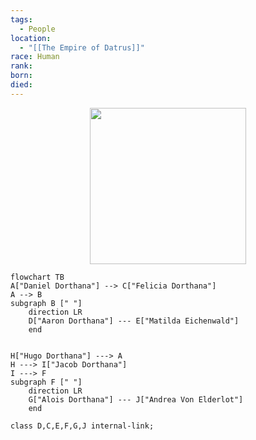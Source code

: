 ```yaml
---
tags:
  - People
location:
  - "[[The Empire of Datrus]]"
race: Human
rank: 
born: 
died:
---
```

<p style="text-align:center;"><img src="https://foundry-vtt-kb.s3.us-east-2.amazonaws.com/Images/Tokens/NPCs/Nobles/" width="250" height="250"></p>

```mermaid
flowchart TB
A["Daniel Dorthana"] --> C["Felicia Dorthana"]
A --> B
subgraph B [" "]
	direction LR
	D["Aaron Dorthana"] --- E["Matilda Eichenwald"]
	end


H["Hugo Dorthana"] ---> A
H ---> I["Jacob Dorthana"]
I ---> F
subgraph F [" "]
	direction LR
	G["Alois Dorthana"] --- J["Andrea Von Elderlot"]
	end

class D,C,E,F,G,J internal-link;
```